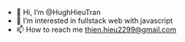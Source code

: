 - 👋 Hi, I’m @HughHieuTran
- 👀 I’m interested in fullstack web with javascript
- 📫 How to reach me thien.hieu2299@gmail.com

<!---
HughHieuTran/HughHieuTran is a ✨ special ✨ repository because its `README.md` (this file) appears on your GitHub profile.
You can click the Preview link to take a look at your changes.
--->

